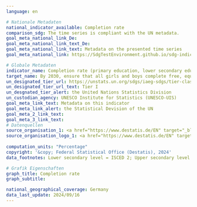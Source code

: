 ```yaml
---
language: en    

# Nationale Metadaten    
national_indicator_available: Completion rate    
comparison_sdg: The time series is compliant with the UN metadata.    
goal_meta_national_link_De: 
goal_meta_national_link_text_De: 
goal_meta_national_link_text: Metadata on the presented time series
goal_meta_national_link: https://SdgTestEnvironment.github.io/sdg-indicators/public/Meta/4.1.2.pdf    

# Globale Metadaten    
indicator_name: Completion rate (primary education, lower secondary education, upper secondary education)    
target_name: By 2030, ensure that all girls and boys complete free, equitable and quality primary and secondary education leading to relevant and effective learning outcomes    
un_designated_tier_url: https://unstats.un.org/sdgs/iaeg-sdgs/tier-classification/    
un_designated_tier_url_text: Tier I    
un_desgnated_tier_alert: the United Nations Statistics Division    
un_custodian_agency: UNESCO Institute for Statistics (UNESCO-UIS)    
goal_meta_link_text: Metadata on this indicator    
goal_meta_link_alert: the Statistical Devision of the UN    
goal_meta_2_link_text:     
goal_meta_3_link_text:         
# Datenquellen
source_organisation_1: <a href="https://www.destatis.de/EN" target="_blank"> Federal Statistical Office (Destatis) </a>
source_organisation_logo_1: <a href="https://www.destatis.de/EN" target="_blank"><img src="https://sdg-indikatoren.de/public/OrgImgEn/destatis.png" alt="Logo destatis" style="height:60px; width:148px"/></a>
    
computation_units: "Percentage"    
copyright: '&copy; Federal Statistical Office (Destatis), 2024'    
data_footnotes: Lower secondary level = ISCED 2; Upper secondary level = ISCED 3<br>• All persons who have at least one qualification from the ISCED levels are recorded.<br>•  At primary level (ISCED 1), no formal qualification is acquired with promotion to the 5th grade. A measurement by participation in lower secondary education is not practical due to the compulsory school attendance in Germany.    

# Grafik Eigenschaften    
graph_title: Completion rate
graph_subtitle:     

national_geographical_coverage: Germany    
data_last_update: 2024/09/16    
---
```


<span></span>
